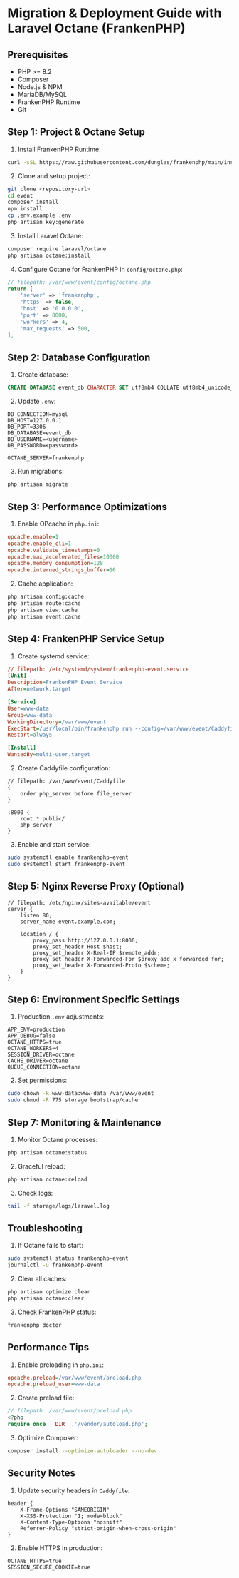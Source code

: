 # Migration & Deployment Guide with Laravel Octane (FrankenPHP)

## Prerequisites
- PHP >= 8.2
- Composer
- Node.js & NPM
- MariaDB/MySQL
- FrankenPHP Runtime
- Git

## Step 1: Project & Octane Setup

1. Install FrankenPHP Runtime:
```bash
curl -sSL https://raw.githubusercontent.com/dunglas/frankenphp/main/install.sh | sh
```

2. Clone and setup project:
```bash
git clone <repository-url>
cd event
composer install
npm install
cp .env.example .env
php artisan key:generate
```

3. Install Laravel Octane:
```bash
composer require laravel/octane
php artisan octane:install
```

4. Configure Octane for FrankenPHP in `config/octane.php`:
```php
// filepath: /var/www/event/config/octane.php
return [
    'server' => 'frankenphp',
    'https' => false,
    'host' => '0.0.0.0',
    'port' => 8000,
    'workers' => 4,
    'max_requests' => 500,
];
```

## Step 2: Database Configuration

1. Create database:
```sql
CREATE DATABASE event_db CHARACTER SET utf8mb4 COLLATE utf8mb4_unicode_ci;
```

2. Update `.env`:
```env
DB_CONNECTION=mysql
DB_HOST=127.0.0.1
DB_PORT=3306
DB_DATABASE=event_db
DB_USERNAME=<username>
DB_PASSWORD=<password>

OCTANE_SERVER=frankenphp
```

3. Run migrations:
```bash
php artisan migrate
```

## Step 3: Performance Optimizations

1. Enable OPcache in `php.ini`:
```ini
opcache.enable=1
opcache.enable_cli=1
opcache.validate_timestamps=0
opcache.max_accelerated_files=10000
opcache.memory_consumption=128
opcache.interned_strings_buffer=16
```

2. Cache application:
```bash
php artisan config:cache
php artisan route:cache
php artisan view:cache
php artisan event:cache
```

## Step 4: FrankenPHP Service Setup

1. Create systemd service:
```ini
// filepath: /etc/systemd/system/frankenphp-event.service
[Unit]
Description=FrankenPHP Event Service
After=network.target

[Service]
User=www-data
Group=www-data
WorkingDirectory=/var/www/event
ExecStart=/usr/local/bin/frankenphp run --config=/var/www/event/Caddyfile
Restart=always

[Install]
WantedBy=multi-user.target
```

2. Create Caddyfile configuration:
```caddy
// filepath: /var/www/event/Caddyfile
{
    order php_server before file_server
}

:8000 {
    root * public/
    php_server
}
```

3. Enable and start service:
```bash
sudo systemctl enable frankenphp-event
sudo systemctl start frankenphp-event
```

## Step 5: Nginx Reverse Proxy (Optional)

```nginx
// filepath: /etc/nginx/sites-available/event
server {
    listen 80;
    server_name event.example.com;
    
    location / {
        proxy_pass http://127.0.0.1:8000;
        proxy_set_header Host $host;
        proxy_set_header X-Real-IP $remote_addr;
        proxy_set_header X-Forwarded-For $proxy_add_x_forwarded_for;
        proxy_set_header X-Forwarded-Proto $scheme;
    }
}
```

## Step 6: Environment Specific Settings

1. Production `.env` adjustments:
```env
APP_ENV=production
APP_DEBUG=false
OCTANE_HTTPS=true
OCTANE_WORKERS=4
SESSION_DRIVER=octane
CACHE_DRIVER=octane
QUEUE_CONNECTION=octane
```

2. Set permissions:
```bash
sudo chown -R www-data:www-data /var/www/event
sudo chmod -R 775 storage bootstrap/cache
```

## Step 7: Monitoring & Maintenance

1. Monitor Octane processes:
```bash
php artisan octane:status
```

2. Graceful reload:
```bash
php artisan octane:reload
```

3. Check logs:
```bash
tail -f storage/logs/laravel.log
```

## Troubleshooting

1. If Octane fails to start:
```bash
sudo systemctl status frankenphp-event
journalctl -u frankenphp-event
```

2. Clear all caches:
```bash
php artisan optimize:clear
php artisan octane:clear
```

3. Check FrankenPHP status:
```bash
frankenphp doctor
```

## Performance Tips

1. Enable preloading in `php.ini`:
```ini
opcache.preload=/var/www/event/preload.php
opcache.preload_user=www-data
```

2. Create preload file:
```php
// filepath: /var/www/event/preload.php
<?php
require_once __DIR__.'/vendor/autoload.php';
```

3. Optimize Composer:
```bash
composer install --optimize-autoloader --no-dev
```

## Security Notes

1. Update security headers in `Caddyfile`:
```caddy
header {
    X-Frame-Options "SAMEORIGIN"
    X-XSS-Protection "1; mode=block"
    X-Content-Type-Options "nosniff"
    Referrer-Policy "strict-origin-when-cross-origin"
}
```

2. Enable HTTPS in production:
```env
OCTANE_HTTPS=true
SESSION_SECURE_COOKIE=true
```
